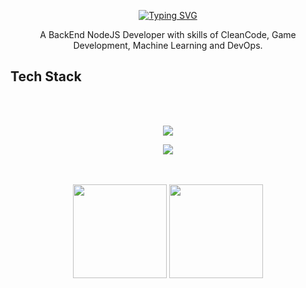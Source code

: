 <p align = "center">
   <a href="https://git.io/typing-svg" align="center"><img src="https://readme-typing-svg.herokuapp.com?font=Fira+Code&pause=1000&color=72006D&background=34002200&center=true&vCenter=true&random=true&width=435&lines=Welcome+My+Name+is+Thierrir+Alencar" alt="Typing SVG" /></a>
<p>

<p align="center" text-align="center" width="100px">
      A BackEnd NodeJS Developer with skills of CleanCode, Game Development, Machine Learning and DevOps.  
</p>


## Tech Stack
<br>
<br>
<p align="center">
  <a href="https://skillicons.dev">
    <img src="https://skillicons.dev/icons?i=js,html,css,php,gamemakerstudio,nodejs,ts,docker,postgres,nestjs,python,java" />
  </a>
</p>
<p align="center">
  <a href="https://skillicons.dev">
    <img src="https://skillicons.dev/icons?i=firebase,laravel,mysql,express,prisma,vitest,sqlite,vscode,opencv,pytorch" />
  </a>
</p>
<br>
<br>



<div align="center">
  <img height="150" src="https://github-readme-stats.vercel.app/api?username=ThierrirAlencar&show_icons=true&theme=vision-friendly-dark&hide_border=true">
  <img height="150" src="https://github-readme-stats.vercel.app/api/top-langs/?username=ThierrirAlencar&size_weight=0.0005&count_weight=0.3&layout=compact&theme=vision-friendly-dark&hide_border=true">
</div>
 
<br>



